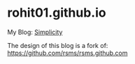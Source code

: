 rohit01.github.io
=================

My Blog: [Simplicity](http://rohit.io)

The design of this blog is a fork of: https://github.com/rsms/rsms.github.com
